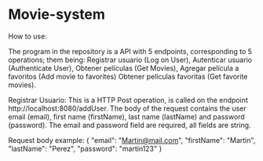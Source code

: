 # Movie-system

How to use:

The program in the repository is a API with 5 endpoints, corresponding to 5 operations; them being: 
Registrar usuario (Log on User), Autenticar usuario (Authenticate User), Obtener películas (Get Movies), Agregar película a favoritos (Add movie to favorites)
Obtener películas favoritas (Get favorite movies).

Registrar Usuario:
  This is a HTTP Post operation, is called on the endpoint http://localhost:8080/addUser.
  The body of the request contains the user email (email), first name (firstName), last name (lastName) and password (password).
  The email and password field are required, all fields are string.
  
  Request body example:  {
                          "email": "Martin@mail.com",
                          "firstName": "Martin",
                          "lastName": "Perez",
                          "password": "martin123"
                         }
